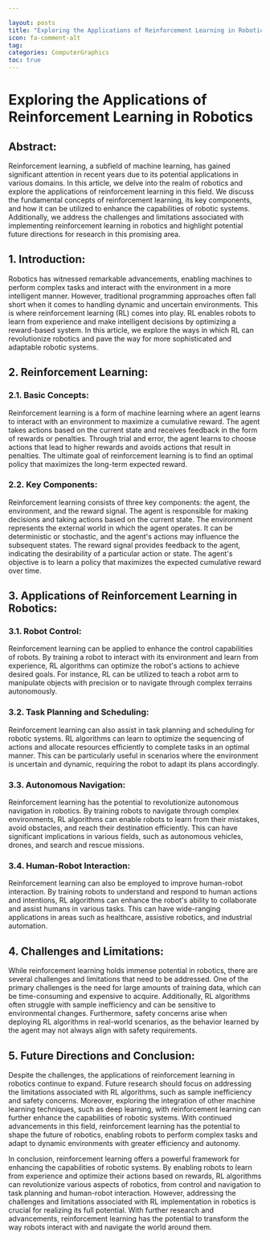 ```yaml
---

layout: posts
title: "Exploring the Applications of Reinforcement Learning in Robotics"
icon: fa-comment-alt
tag:      
categories: ComputerGraphics
toc: true
---
```




# Exploring the Applications of Reinforcement Learning in Robotics

## Abstract:
Reinforcement learning, a subfield of machine learning, has gained significant attention in recent years due to its potential applications in various domains. In this article, we delve into the realm of robotics and explore the applications of reinforcement learning in this field. We discuss the fundamental concepts of reinforcement learning, its key components, and how it can be utilized to enhance the capabilities of robotic systems. Additionally, we address the challenges and limitations associated with implementing reinforcement learning in robotics and highlight potential future directions for research in this promising area.

## 1. Introduction:
Robotics has witnessed remarkable advancements, enabling machines to perform complex tasks and interact with the environment in a more intelligent manner. However, traditional programming approaches often fall short when it comes to handling dynamic and uncertain environments. This is where reinforcement learning (RL) comes into play. RL enables robots to learn from experience and make intelligent decisions by optimizing a reward-based system. In this article, we explore the ways in which RL can revolutionize robotics and pave the way for more sophisticated and adaptable robotic systems.

## 2. Reinforcement Learning:
### 2.1. Basic Concepts:
Reinforcement learning is a form of machine learning where an agent learns to interact with an environment to maximize a cumulative reward. The agent takes actions based on the current state and receives feedback in the form of rewards or penalties. Through trial and error, the agent learns to choose actions that lead to higher rewards and avoids actions that result in penalties. The ultimate goal of reinforcement learning is to find an optimal policy that maximizes the long-term expected reward.

### 2.2. Key Components:
Reinforcement learning consists of three key components: the agent, the environment, and the reward signal. The agent is responsible for making decisions and taking actions based on the current state. The environment represents the external world in which the agent operates. It can be deterministic or stochastic, and the agent's actions may influence the subsequent states. The reward signal provides feedback to the agent, indicating the desirability of a particular action or state. The agent's objective is to learn a policy that maximizes the expected cumulative reward over time.

## 3. Applications of Reinforcement Learning in Robotics:
### 3.1. Robot Control:
Reinforcement learning can be applied to enhance the control capabilities of robots. By training a robot to interact with its environment and learn from experience, RL algorithms can optimize the robot's actions to achieve desired goals. For instance, RL can be utilized to teach a robot arm to manipulate objects with precision or to navigate through complex terrains autonomously.

### 3.2. Task Planning and Scheduling:
Reinforcement learning can also assist in task planning and scheduling for robotic systems. RL algorithms can learn to optimize the sequencing of actions and allocate resources efficiently to complete tasks in an optimal manner. This can be particularly useful in scenarios where the environment is uncertain and dynamic, requiring the robot to adapt its plans accordingly.

### 3.3. Autonomous Navigation:
Reinforcement learning has the potential to revolutionize autonomous navigation in robotics. By training robots to navigate through complex environments, RL algorithms can enable robots to learn from their mistakes, avoid obstacles, and reach their destination efficiently. This can have significant implications in various fields, such as autonomous vehicles, drones, and search and rescue missions.

### 3.4. Human-Robot Interaction:
Reinforcement learning can also be employed to improve human-robot interaction. By training robots to understand and respond to human actions and intentions, RL algorithms can enhance the robot's ability to collaborate and assist humans in various tasks. This can have wide-ranging applications in areas such as healthcare, assistive robotics, and industrial automation.

## 4. Challenges and Limitations:
While reinforcement learning holds immense potential in robotics, there are several challenges and limitations that need to be addressed. One of the primary challenges is the need for large amounts of training data, which can be time-consuming and expensive to acquire. Additionally, RL algorithms often struggle with sample inefficiency and can be sensitive to environmental changes. Furthermore, safety concerns arise when deploying RL algorithms in real-world scenarios, as the behavior learned by the agent may not always align with safety requirements.

## 5. Future Directions and Conclusion:
Despite the challenges, the applications of reinforcement learning in robotics continue to expand. Future research should focus on addressing the limitations associated with RL algorithms, such as sample inefficiency and safety concerns. Moreover, exploring the integration of other machine learning techniques, such as deep learning, with reinforcement learning can further enhance the capabilities of robotic systems. With continued advancements in this field, reinforcement learning has the potential to shape the future of robotics, enabling robots to perform complex tasks and adapt to dynamic environments with greater efficiency and autonomy.

In conclusion, reinforcement learning offers a powerful framework for enhancing the capabilities of robotic systems. By enabling robots to learn from experience and optimize their actions based on rewards, RL algorithms can revolutionize various aspects of robotics, from control and navigation to task planning and human-robot interaction. However, addressing the challenges and limitations associated with RL implementation in robotics is crucial for realizing its full potential. With further research and advancements, reinforcement learning has the potential to transform the way robots interact with and navigate the world around them.